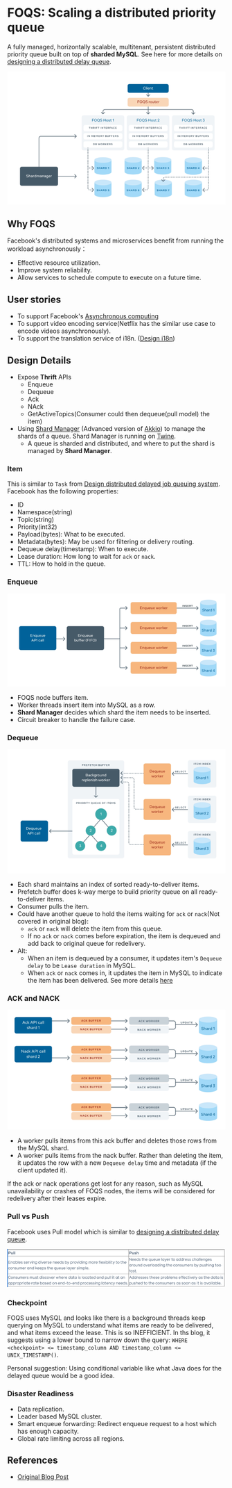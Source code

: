# FOQS: Scaling a distributed priority queue

A fully managed, horizontally scalable, multitenant, persistent distributed priority queue built on top of **sharded MySQL**.
See here for more details on [designing a distributed delay queue](../../system-design/topics/distributed-delayed-job-queueing-system/readme.md).

![](resources/foqs.png)

## Why FOQS

Facebook's distributed systems and microservices benefit from running the workload asynchronously：

- Effective resource utilization.
- Improve system reliability.
- Allow services to schedule compute to execute on a future time.

## User stories

- To support Facebook's [Asynchronous computing](https://engineering.fb.com/2020/08/17/production-engineering/async/)
- To support video encoding service(Netflix has the similar use case to encode videos asynchronously).
- To support the translation service of i18n. ([Design i18n](../../system-design/topics/i18n-service))

## Design Details

- Expose **Thrift** APIs
  - Enqueue
  - Dequeue
  - Ack
  - NAck
  - GetActiveTopics(Consumer could then dequeue(pull model) the item)
- Using [Shard Manager](https://engineering.fb.com/2020/08/24/production-engineering/scaling-services-with-shard-manager/)
  (Advanced version of [Akkio](../managing-data-store-locality-at-scale-with-akkio/readme.md)) to manage the shards of a
  queue. Shard Manager is running on [Twine](../cluster-management-system/readme.md).
  - A queue is sharded and distributed, and where to put the shard is managed by **Shard Manager**.

### Item

This is similar to `Task` from [Design distributed delayed job queuing system](../../system-design/topics/distributed-delayed-job-queueing-system/readme.md).
Facebook has the following properties:

- ID
- Namespace(string)
- Topic(string)
- Priority(int32)
- Payload(bytes): What to be executed.
- Metadata(bytes): May be used for filtering or delivery routing.
- Dequeue delay(timestamp): When to execute.
- Lease duration: How long to wait for `ack` or `nack`.
- TTL: How to hold in the queue.

### Enqueue

![enqueue](resources/enqueue.png)

- FOQS node buffers item.
- Worker threads insert item into MySQL as a row.
- **Shard Manager** decides which shard the item needs to be inserted.
- Circuit breaker to handle the failure case.

### Dequeue

![dequeue](resources/dequeue.png)

- Each shard maintains an index of sorted ready-to-deliver items.
- Prefetch buffer does k-way merge to build priority queue on all ready-to-deliver items.
- Consumer pulls the item.
- Could have another queue to hold the items waiting for `ack` or `nack`(Not covered in original blog):
  - `ack` or `nack` will delete the item from this queue.
  - If no `ack` or `nack` comes before expiration, the item is dequeued and add back to original queue for redelivery.
- Alt:
  - When an item is dequeued by a consumer, it updates item's `Dequeue delay` to be `Lease duration` in MySQL.
  - When `ack` or `nack` comes in, it updates the item in MySQL to indicate the item has been delivered. See more details
    [here](#ack-and-nack)

### ACK and NACK

![](resources/ack-nack.png)

- A worker pulls items from this ack buffer and deletes those rows from the MySQL shard.
- A worker pulls items from the nack buffer. Rather than deleting the item, it updates the row with a new `Dequeue delay`
  time and metadata (if the client updated it).

If the ack or nack operations get lost for any reason, such as MySQL unavailability or crashes of FOQS nodes, the items
will be considered for redelivery after their leases expire.

### Pull vs Push

Facebook uses Pull model which is similar to [designing a distributed delay queue](../../system-design/topics/distributed-delayed-job-queueing-system/readme.md).

![](resources/pull-vs-push.png)

### Checkpoint

FOQS uses MySQL and looks like there is a background threads keep querying on MySQL to understand what items are ready to
be delivered, and what items exceed the lease. This is so INEFFICIENT. In ths blog, it suggests using a lower bound to narrow
down the query: `WHERE <checkpoint> <= timestamp_column AND timestamp_column <= UNIX_TIMESTAMP()`.

Personal suggestion: Using conditional variable like what Java does for the delayed queue would be a good idea.

### Disaster Readiness

- Data replication.
- Leader based MySQL cluster.
- Smart enqueue forwarding: Redirect enqueue request to a host which has enough capacity.
- Global rate limiting across all regions.

## References

- [Original Blog Post](https://engineering.fb.com/2021/02/22/production-engineering/foqs-scaling-a-distributed-priority-queue/)